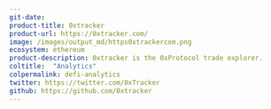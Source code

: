 ```yaml
---
git-date: 
product-title: 0xtracker
product-url: https://0xtracker.com/
image: /images/output_md/https0xtrackercom.png
ecosystem: ethereum
product-description: 0xtracker is the 0xProtocol trade explorer.
coltitle:  "Analytics"
colpermalink: defi-analytics
twitter: https://twitter.com/0xTracker
github: https://github.com/0xtracker
---
```


